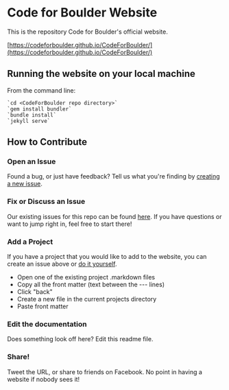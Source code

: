 # Code for Boulder Website

This is the repository Code for Boulder's official website.

[https://codeforboulder.github.io/CodeForBoulder/](https://codeforboulder.github.io/CodeForBoulder/)

## Running the website on your local machine

From the command line: 

	`cd <CodeForBoulder repo directory>`
	`gem install bundler`
	`bundle install`
	`jekyll serve`

## How to Contribute

### Open an Issue
Found a bug, or just have feedback? Tell us what you're finding by [creating a new issue](https://github.com/CodeForBoulder/CodeForBoulder/issues/new).

### Fix or Discuss an Issue
Our existing issues for this repo can be found [here](https://github.com/CodeForBoulder/CodeForBoulder/issues). If you have questions or want to jump right in, feel free to start there!

### Add a Project
If you have a project that you would like to add to the website, you can create an issue above or [do it yourself](https://github.com/CodeForBoulder/CodeForBoulder/tree/gh-pages/_current-projects).

* Open one of the existing project .markdown files
* Copy all the front matter (text between the --- lines)
* Click "back"
* Create a new file in the current projects directory
* Paste front matter

### Edit the documentation
Does something look off here? Edit this readme file.

### Share!
Tweet the URL, or share to friends on Facebook. No point in having a website if nobody sees it!
